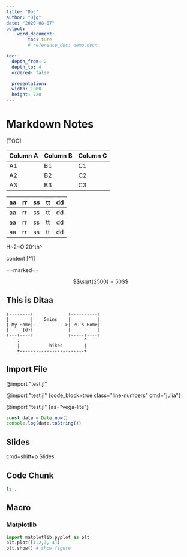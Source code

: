 ```yaml
---
title: "Doc"
author: "Djg"
date: "2020-08-07"
output:
    word_document:
        toc: ture
        # reference_doc: demo.docx

toc:
  depth_from: 2
  depth_to: 4
  ordered: false

  presentation:
  width: 1080
  height: 720
---
```


# Markdown Notes

[TOC]

| Column A | Column B | Column C |
| -------- | -------- | -------- |
| A1       | B1       | C1       |
| A2       | B2       | C2       |
| A3       | B3       | C3       |

| aa  | rr  | ss  | tt  | dd  |
| --- | --- | --- | --- | --- |
| aa  | rr  | ss  | tt  | dd  |
| aa  | rr  | ss  | tt  | dd  |
| aa  | rr  | ss  | tt  | dd  |

H~2~O
20^th^

content [^1]

<!-- [^1]: This is content! -->

==marked==

$$\sqrt{2500} = 50$$

## This is Ditaa

```ditaa {cmd=true args=["-E"]}
+--------+             +----------+
|        |    5mins    |          |
| My Home|------------>| ZC's Home|
|     {d}|             |          |
+---+----+             +-----+----+
    :                        ^
    |           bikes        |
    +------------------------+
```

## Import File

@import "test.jl"

@import "test.jl" {code_block=true class="line-numbers" cmd="julia"}

@import "test.jl" {as="vega-lite"}

```javascript {cmd="node"}
const date = Date.now()
console.log(date.toString())
```

## Slides

cmd+shift+p
Slides

## Code Chunk

```bash {cmd=true}
ls .
```

## Macro

### Matplotlib

```python {cmd=true matplotlib=true}
import matplotlib.pyplot as plt
plt.plot([1,2,3, 4])
plt.show() # show figure
```
